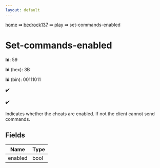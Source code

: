 ```yaml
---
layout: default
---
```


[home](/) ➡ [bedrock137](/protocol/bedrock137) ➡ [play](/protocol/bedrock137/play) ➡ set-commands-enabled

# Set-commands-enabled

**Id**: 59

**Id** (hex): 3B

**Id** (bin): 00111011

✔️

✔️

Indicates whether the cheats are enabled. If not the client cannot send commands.

## Fields

Name | Type
---|---
enabled | bool

